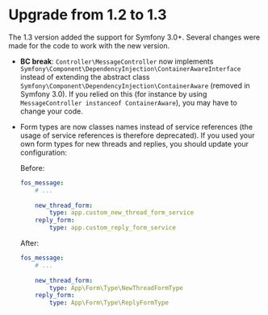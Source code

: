 Upgrade from 1.2 to 1.3
=======================

The 1.3 version added the support for Symfony 3.0+. Several changes were made for the code to work with the new version.

 * **BC break**: `Controller\MessageController` now implements `Symfony\Component\DependencyInjection\ContainerAwareInterface`
   instead of extending the abstract class `Symfony\Component\DependencyInjection\ContainerAware` (removed in Symfony 3.0).
   If you relied on this (for instance by using `MessageController instanceof ContainerAware`), you may have to change
   your code.

 * Form types are now classes names instead of service references (the usage of service references is therefore deprecated).
   If you used your own form types for new threads and replies, you should update your configuration:

   Before:

   ```yaml
   fos_message:
       # ...
       
       new_thread_form:
           type: app.custom_new_thread_form_service
       reply_form:
           type: app.custom_reply_form_service
   ```

   After:

   ```yaml
   fos_message:
       # ...
       
       new_thread_form:
           type: App\Form\Type\NewThreadFormType
       reply_form:
           type: App\Form\Type\ReplyFormType
   ```

